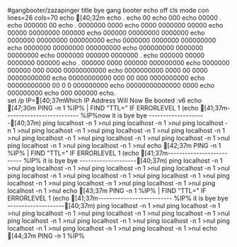 #gangbooter/zazapinger
title bye gang booter
echo off
cls
mode con lines=26 cols=70
echo [40;32m
echo                       .
echo                       00
echo                       000
echo                      00000                  .
echo                      000000                00
echo       .             0000000              0000
echo       0000          0000000            00000
echo       00000         00000000          000000
echo        000000       00000000        0000000
echo         0000000     00000000      000000000
echo         0000000      0000000     000000000
echo          0000000     00000000   000000000
echo           000000000  0000000   00000000
echo             0000000   000000  0000000            .
echo               000000  00000  0000000        000000
echo    .           000000  0000  000000    000000000
echo     0000000     000000 000   0000   00000000000
echo      0000000000   0000  00  0000  00000000000
echo        00000000000  000 00 000  0000000000
echo           00000000000 00 0 0  000000000
echo              00000000000000 0000
echo                       000000000
echo                     000     000000
echo.                                                                                         
set /p IP=[40;37mWhich IP Address Will Now Be booted
:v6
echo [47;30m
PING -n 1 %IP% | FIND "TTL="
IF ERRORLEVEL 1 (echo [41;37m-------------------------- %IP%now it is bye bye  --------------------[40;37m)
ping localhost -n 1 >nul
ping localhost -n 1 >nul
ping localhost -n 1 >nul
ping localhost -n 1 >nul
ping localhost -n 1 >nul
ping localhost -n 1 >nul
ping localhost -n 1 >nul
ping localhost -n 1 >nul
ping localhost -n 1 >nul
ping localhost -n 1 >nul
ping localhost -n 1 >nul
echo [42;37m
PING -n 1 %IP% | FIND "TTL="
IF ERRORLEVEL 1 (echo [41;37m-------------------------- %IP% it is bye bye --------------------[40;37m)
ping localhost -n 1 >nul
ping localhost -n 1 >nul
ping localhost -n 1 >nul
ping localhost -n 1 >nul
ping localhost -n 1 >nul
ping localhost -n 1 >nul
ping localhost -n 1 >nul
ping localhost -n 1 >nul
ping localhost -n 1 >nul
ping localhost -n 1 >nul
ping localhost -n 1 >nul
echo [43;37m
PING -n 1 %IP% | FIND "TTL="
IF ERRORLEVEL 1 (echo [41;37m-------------------------- %IP% it is bye bye --------------------[40;37m)
ping localhost -n 1 >nul
ping localhost -n 1 >nul
ping localhost -n 1 >nul
ping localhost -n 1 >nul
ping localhost -n 1 >nul
ping localhost -n 1 >nul
ping localhost -n 1 >nul
ping localhost -n 1 >nul
ping localhost -n 1 >nul
ping localhost -n 1 >nul
ping localhost -n 1 >nul
echo [44;37m
PING -n 1 %IP%
